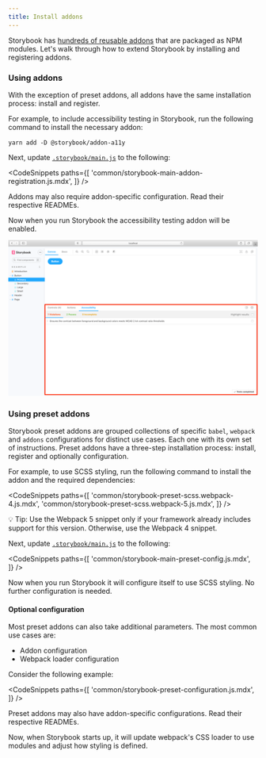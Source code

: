 ```yaml
---
title: Install addons
---
```


Storybook has [hundreds of reusable addons](https://storybook.js.org/addons) that are packaged as NPM modules. Let's walk through how to extend Storybook by installing and registering addons.

### Using addons

With the exception of preset addons, all addons have the same installation process: install and register.

For example, to include accessibility testing in Storybook, run the following command to install the necessary addon:

```shell
yarn add -D @storybook/addon-a11y
```

Next, update [`.storybook/main.js`](../configure/overview.md#configure-story-rendering) to the following:

<!-- prettier-ignore-start -->

<CodeSnippets
  paths={[
    'common/storybook-main-addon-registration.js.mdx',
  ]}
/>

<!-- prettier-ignore-end -->

<div class="aside">
Addons may also require addon-specific configuration. Read their respective READMEs.
</div>

Now when you run Storybook the accessibility testing addon will be enabled.

![Storybook addon installed and registered](./storybook-addon-installed-registered.png)

### Using preset addons

Storybook preset addons are grouped collections of specific `babel`, `webpack` and `addons` configurations for distinct use cases. Each one with its own set of instructions. Preset addons have a three-step installation process: install, register and optionally configuration.

For example, to use SCSS styling, run the following command to install the addon and the required dependencies:

<!-- prettier-ignore-start -->

<CodeSnippets
  paths={[
    'common/storybook-preset-scss.webpack-4.js.mdx',
    'common/storybook-preset-scss.webpack-5.js.mdx',
  ]}
/>

<!-- prettier-ignore-end -->

<div class="aside">
 💡 Tip: Use the Webpack 5 snippet only if your framework already includes support for this version. Otherwise, use the Webpack 4 snippet. 
</div>

Next, update [`.storybook/main.js`](../configure/overview.md#configure-story-rendering) to the following:

<!-- prettier-ignore-start -->

<CodeSnippets
  paths={[
    'common/storybook-main-preset-config.js.mdx',
  ]}
/>

<!-- prettier-ignore-end -->

Now when you run Storybook it will configure itself to use SCSS styling. No further configuration is needed.

#### Optional configuration

Most preset addons can also take additional parameters. The most common use cases are:

- Addon configuration
- Webpack loader configuration

Consider the following example:

<!-- prettier-ignore-start -->

<CodeSnippets
  paths={[
    'common/storybook-preset-configuration.js.mdx',
  ]}
/>

<!-- prettier-ignore-end -->

<div class="aside">
Preset addons may also have addon-specific configurations. Read their respective READMEs.
</div>

Now, when Storybook starts up, it will update webpack's CSS loader to use modules and adjust how styling is defined.
